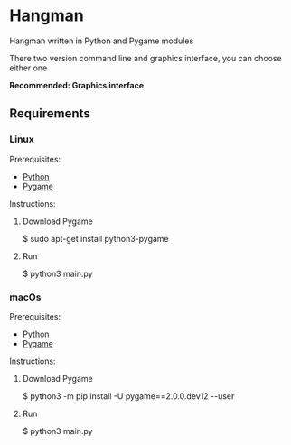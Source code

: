 # Hangman

Hangman written in Python and Pygame modules

There two version command line and graphics interface, you
can choose either one

**Recommended: Graphics interface**

## Requirements

### Linux

Prerequisites:

* [Python][Python-download]
* [Pygame][Pygame-download-linux]

Instructions:

1. Download Pygame

    $ sudo apt-get install python3-pygame

1. Run
    
    $ python3 main.py

### macOs

Prerequisites:

* [Python][Python-download]
* [Pygame][Pygame-download-macOs]

Instructions:

1. Download Pygame

    $ python3 -m pip install -U pygame==2.0.0.dev12 --user

1. Run
    
    $ python3 main.py

[Pygame-download-linux]: https://www.pygame.org/wiki/GettingStarted#Unix%20Binary%20Packages
[Pygame-download-macOs]: https://www.pygame.org/wiki/GettingStarted#Mac%20installation
[Python-download]: https://www.python.org/downloads/
